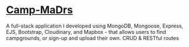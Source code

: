 # [Camp-MaDrs](https://campmadrs.onrender.com/)
A full-stack application I developed using MongoDB, Mongoose, Express, EJS, Bootstrap, Cloudinary, and Mapbox - that allows users to find campgrounds, or sign-up and upload their own. CRUD &amp; RESTful routes

